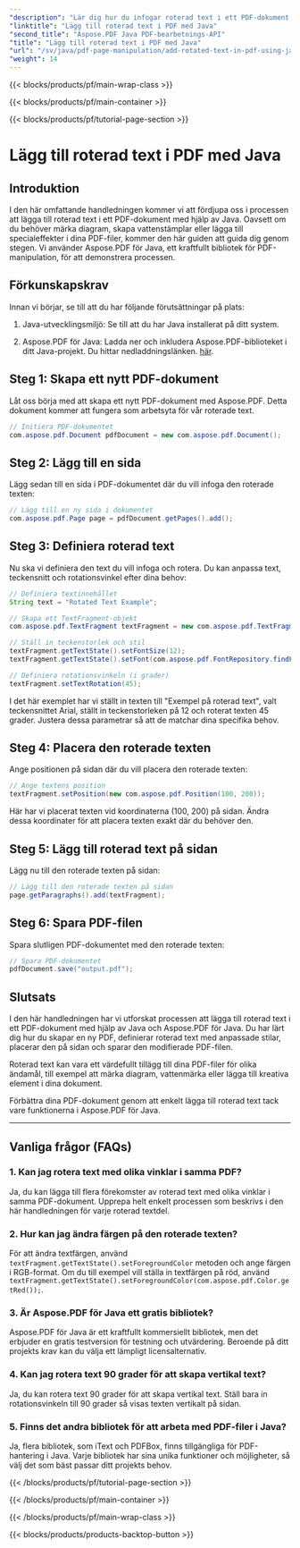```yaml
---
"description": "Lär dig hur du infogar roterad text i ett PDF-dokument med Java. Följ den här detaljerade steg-för-steg-guiden med kodexempel för att förbättra dina PDF-filer med roterad text."
"linktitle": "Lägg till roterad text i PDF med Java"
"second_title": "Aspose.PDF Java PDF-bearbetnings-API"
"title": "Lägg till roterad text i PDF med Java"
"url": "/sv/java/pdf-page-manipulation/add-rotated-text-in-pdf-using-java/"
"weight": 14
---
```


{{< blocks/products/pf/main-wrap-class >}}

{{< blocks/products/pf/main-container >}}

{{< blocks/products/pf/tutorial-page-section >}}

# Lägg till roterad text i PDF med Java


## Introduktion

I den här omfattande handledningen kommer vi att fördjupa oss i processen att lägga till roterad text i ett PDF-dokument med hjälp av Java. Oavsett om du behöver märka diagram, skapa vattenstämplar eller lägga till specialeffekter i dina PDF-filer, kommer den här guiden att guida dig genom stegen. Vi använder Aspose.PDF för Java, ett kraftfullt bibliotek för PDF-manipulation, för att demonstrera processen.

## Förkunskapskrav

Innan vi börjar, se till att du har följande förutsättningar på plats:

1. Java-utvecklingsmiljö: Se till att du har Java installerat på ditt system.

2. Aspose.PDF för Java: Ladda ner och inkludera Aspose.PDF-biblioteket i ditt Java-projekt. Du hittar nedladdningslänken. [här](https://releases.aspose.com/pdf/java/).

## Steg 1: Skapa ett nytt PDF-dokument

Låt oss börja med att skapa ett nytt PDF-dokument med Aspose.PDF. Detta dokument kommer att fungera som arbetsyta för vår roterade text.

```java
// Initiera PDF-dokumentet
com.aspose.pdf.Document pdfDocument = new com.aspose.pdf.Document();
```

## Steg 2: Lägg till en sida

Lägg sedan till en sida i PDF-dokumentet där du vill infoga den roterade texten:

```java
// Lägg till en ny sida i dokumentet
com.aspose.pdf.Page page = pdfDocument.getPages().add();
```

## Steg 3: Definiera roterad text

Nu ska vi definiera den text du vill infoga och rotera. Du kan anpassa text, teckensnitt och rotationsvinkel efter dina behov:

```java
// Definiera textinnehållet
String text = "Rotated Text Example";

// Skapa ett TextFragment-objekt
com.aspose.pdf.TextFragment textFragment = new com.aspose.pdf.TextFragment(text);

// Ställ in teckenstorlek och stil
textFragment.getTextState().setFontSize(12);
textFragment.getTextState().setFont(com.aspose.pdf.FontRepository.findFont("Arial"));

// Definiera rotationsvinkeln (i grader)
textFragment.setTextRotation(45);
```

I det här exemplet har vi ställt in texten till "Exempel på roterad text", valt teckensnittet Arial, ställt in teckenstorleken på 12 och roterat texten 45 grader. Justera dessa parametrar så att de matchar dina specifika behov.

## Steg 4: Placera den roterade texten

Ange positionen på sidan där du vill placera den roterade texten:

```java
// Ange textens position
textFragment.setPosition(new com.aspose.pdf.Position(100, 200));
```

Här har vi placerat texten vid koordinaterna (100, 200) på sidan. Ändra dessa koordinater för att placera texten exakt där du behöver den.

## Steg 5: Lägg till roterad text på sidan

Lägg nu till den roterade texten på sidan:

```java
// Lägg till den roterade texten på sidan
page.getParagraphs().add(textFragment);
```

## Steg 6: Spara PDF-filen

Spara slutligen PDF-dokumentet med den roterade texten:

```java
// Spara PDF-dokumentet
pdfDocument.save("output.pdf");
```

## Slutsats

I den här handledningen har vi utforskat processen att lägga till roterad text i ett PDF-dokument med hjälp av Java och Aspose.PDF för Java. Du har lärt dig hur du skapar en ny PDF, definierar roterad text med anpassade stilar, placerar den på sidan och sparar den modifierade PDF-filen.

Roterad text kan vara ett värdefullt tillägg till dina PDF-filer för olika ändamål, till exempel att märka diagram, vattenmärka eller lägga till kreativa element i dina dokument.

Förbättra dina PDF-dokument genom att enkelt lägga till roterad text tack vare funktionerna i Aspose.PDF för Java.

---

## Vanliga frågor (FAQs)

### 1. Kan jag rotera text med olika vinklar i samma PDF?
   Ja, du kan lägga till flera förekomster av roterad text med olika vinklar i samma PDF-dokument. Upprepa helt enkelt processen som beskrivs i den här handledningen för varje roterad textdel.

### 2. Hur kan jag ändra färgen på den roterade texten?
   För att ändra textfärgen, använd `textFragment.getTextState().setForegroundColor` metoden och ange färgen i RGB-format. Om du till exempel vill ställa in textfärgen på röd, använd `textFragment.getTextState().setForegroundColor(com.aspose.pdf.Color.getRed());`.

### 3. Är Aspose.PDF för Java ett gratis bibliotek?
   Aspose.PDF för Java är ett kraftfullt kommersiellt bibliotek, men det erbjuder en gratis testversion för testning och utvärdering. Beroende på ditt projekts krav kan du välja ett lämpligt licensalternativ.

### 4. Kan jag rotera text 90 grader för att skapa vertikal text?
   Ja, du kan rotera text 90 grader för att skapa vertikal text. Ställ bara in rotationsvinkeln till 90 grader så visas texten vertikalt på sidan.

### 5. Finns det andra bibliotek för att arbeta med PDF-filer i Java?
   Ja, flera bibliotek, som iText och PDFBox, finns tillgängliga för PDF-hantering i Java. Varje bibliotek har sina unika funktioner och möjligheter, så välj det som bäst passar ditt projekts behov.

{{< /blocks/products/pf/tutorial-page-section >}}

{{< /blocks/products/pf/main-container >}}

{{< /blocks/products/pf/main-wrap-class >}}

{{< blocks/products/products-backtop-button >}}